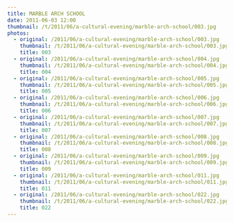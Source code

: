 ```yaml
---
title: MARBLE ARCH SCHOOL
date: 2011-06-03 12:00
thumbnail: /t/2011/06/a-cultural-evening/marble-arch-school/003.jpg
photos:
  - original: /2011/06/a-cultural-evening/marble-arch-school/003.jpg
    thumbnail: /t/2011/06/a-cultural-evening/marble-arch-school/003.jpg
    title: 003
  - original: /2011/06/a-cultural-evening/marble-arch-school/004.jpg
    thumbnail: /t/2011/06/a-cultural-evening/marble-arch-school/004.jpg
    title: 004
  - original: /2011/06/a-cultural-evening/marble-arch-school/005.jpg
    thumbnail: /t/2011/06/a-cultural-evening/marble-arch-school/005.jpg
    title: 005
  - original: /2011/06/a-cultural-evening/marble-arch-school/006.jpg
    thumbnail: /t/2011/06/a-cultural-evening/marble-arch-school/006.jpg
    title: 006
  - original: /2011/06/a-cultural-evening/marble-arch-school/007.jpg
    thumbnail: /t/2011/06/a-cultural-evening/marble-arch-school/007.jpg
    title: 007
  - original: /2011/06/a-cultural-evening/marble-arch-school/008.jpg
    thumbnail: /t/2011/06/a-cultural-evening/marble-arch-school/008.jpg
    title: 008
  - original: /2011/06/a-cultural-evening/marble-arch-school/009.jpg
    thumbnail: /t/2011/06/a-cultural-evening/marble-arch-school/009.jpg
    title: 009
  - original: /2011/06/a-cultural-evening/marble-arch-school/011.jpg
    thumbnail: /t/2011/06/a-cultural-evening/marble-arch-school/011.jpg
    title: 011
  - original: /2011/06/a-cultural-evening/marble-arch-school/022.jpg
    thumbnail: /t/2011/06/a-cultural-evening/marble-arch-school/022.jpg
    title: 022
---
```

